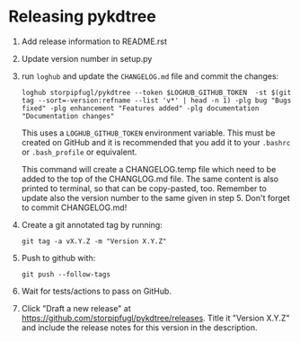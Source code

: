 # Releasing pykdtree

1. Add release information to README.rst
2. Update version number in setup.py
3. run `loghub` and update the `CHANGELOG.md` file and commit the changes:

   ```
   loghub storpipfugl/pykdtree --token $LOGHUB_GITHUB_TOKEN  -st $(git tag --sort=-version:refname --list 'v*' | head -n 1) -plg bug "Bugs fixed" -plg enhancement "Features added" -plg documentation "Documentation changes"
   ```

   This uses a `LOGHUB_GITHUB_TOKEN` environment variable. This must be created
   on GitHub and it is recommended that you add it to your `.bashrc` or
   `.bash_profile` or equivalent.

   This command will create a CHANGELOG.temp file which need to be added
   to the top of the CHANGLOG.md file.  The same content is also printed
   to terminal, so that can be copy-pasted, too.  Remember to update also
   the version number to the same given in step 5. Don't forget to commit
   CHANGELOG.md!

4. Create a git annotated tag by running:

   ```
   git tag -a vX.Y.Z -m "Version X.Y.Z"
   ```

5. Push to github with:

   ```
   git push --follow-tags
   ```

6. Wait for tests/actions to pass on GitHub.
7. Click "Draft a new release" at https://github.com/storpipfugl/pykdtree/releases.
   Title it "Version X.Y.Z" and include the release notes for this version in the description.

